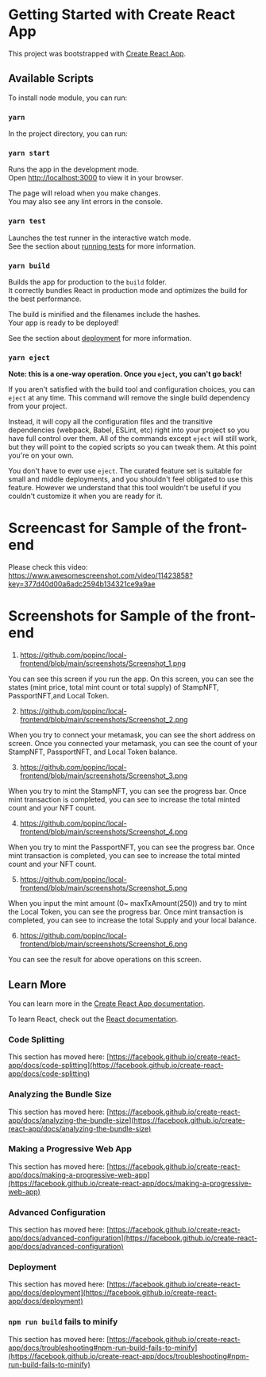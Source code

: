 # Getting Started with Create React App

This project was bootstrapped with [Create React App](https://github.com/facebook/create-react-app).

## Available Scripts

To install node module, you can run:
### `yarn `

In the project directory, you can run:
### `yarn start`

Runs the app in the development mode.\
Open [http://localhost:3000](http://localhost:3000) to view it in your browser.

The page will reload when you make changes.\
You may also see any lint errors in the console.

### `yarn test`

Launches the test runner in the interactive watch mode.\
See the section about [running tests](https://facebook.github.io/create-react-app/docs/running-tests) for more information.

### `yarn build`

Builds the app for production to the `build` folder.\
It correctly bundles React in production mode and optimizes the build for the best performance.

The build is minified and the filenames include the hashes.\
Your app is ready to be deployed!

See the section about [deployment](https://facebook.github.io/create-react-app/docs/deployment) for more information.

### `yarn eject`

**Note: this is a one-way operation. Once you `eject`, you can't go back!**

If you aren't satisfied with the build tool and configuration choices, you can `eject` at any time. This command will remove the single build dependency from your project.

Instead, it will copy all the configuration files and the transitive dependencies (webpack, Babel, ESLint, etc) right into your project so you have full control over them. All of the commands except `eject` will still work, but they will point to the copied scripts so you can tweak them. At this point you're on your own.

You don't have to ever use `eject`. The curated feature set is suitable for small and middle deployments, and you shouldn't feel obligated to use this feature. However we understand that this tool wouldn't be useful if you couldn't customize it when you are ready for it.

# Screencast for Sample of the front-end

Please check this video:
https://www.awesomescreenshot.com/video/11423858?key=377d40d00a6adc2594b134321ce9a9ae

# Screenshots for Sample of the front-end
1. https://github.com/popinc/local-frontend/blob/main/screenshots/Screenshot_1.png

You can see this screen if you run the app.
On this screen, you can see the states (mint price, total mint count or total supply) of StampNFT, PassportNFT,and Local Token.

2. https://github.com/popinc/local-frontend/blob/main/screenshots/Screenshot_2.png

When you try to connect your metamask, you can see the short address on screen.
Once you connected your metamask, you can see the count of your StampNFT, PassportNFT, and Local Token balance.

3. https://github.com/popinc/local-frontend/blob/main/screenshots/Screenshot_3.png

When you try to mint the StampNFT, you can see the progress bar.
Once mint transaction is completed, you can see to increase the total minted count and your NFT count.

4. https://github.com/popinc/local-frontend/blob/main/screenshots/Screenshot_4.png

When you try to mint the PassportNFT, you can see the progress bar.
Once mint transaction is completed, you can see to increase the total minted count and your NFT count.

5. https://github.com/popinc/local-frontend/blob/main/screenshots/Screenshot_5.png

When you input the mint amount (0~ maxTxAmount(250)) and try to mint the Local Token, you can see the progress bar.
Once mint transaction is completed, you can see to increase the total Supply and your local balance.

6. https://github.com/popinc/local-frontend/blob/main/screenshots/Screenshot_6.png

You can see the result for above operations on this screen.




## Learn More

You can learn more in the [Create React App documentation](https://facebook.github.io/create-react-app/docs/getting-started).

To learn React, check out the [React documentation](https://reactjs.org/).

### Code Splitting

This section has moved here: [https://facebook.github.io/create-react-app/docs/code-splitting](https://facebook.github.io/create-react-app/docs/code-splitting)

### Analyzing the Bundle Size

This section has moved here: [https://facebook.github.io/create-react-app/docs/analyzing-the-bundle-size](https://facebook.github.io/create-react-app/docs/analyzing-the-bundle-size)

### Making a Progressive Web App

This section has moved here: [https://facebook.github.io/create-react-app/docs/making-a-progressive-web-app](https://facebook.github.io/create-react-app/docs/making-a-progressive-web-app)

### Advanced Configuration

This section has moved here: [https://facebook.github.io/create-react-app/docs/advanced-configuration](https://facebook.github.io/create-react-app/docs/advanced-configuration)

### Deployment

This section has moved here: [https://facebook.github.io/create-react-app/docs/deployment](https://facebook.github.io/create-react-app/docs/deployment)

### `npm run build` fails to minify

This section has moved here: [https://facebook.github.io/create-react-app/docs/troubleshooting#npm-run-build-fails-to-minify](https://facebook.github.io/create-react-app/docs/troubleshooting#npm-run-build-fails-to-minify)
